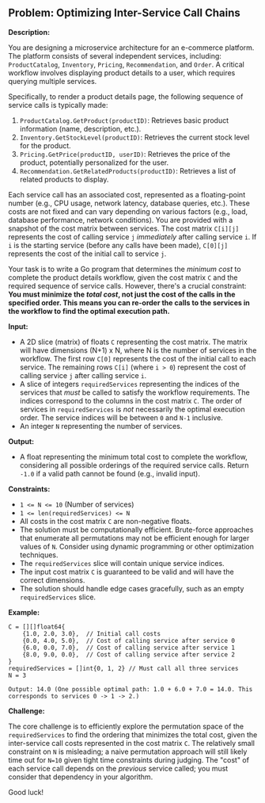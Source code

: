 ## Problem: Optimizing Inter-Service Call Chains

**Description:**

You are designing a microservice architecture for an e-commerce platform.  The platform consists of several independent services, including: `ProductCatalog`, `Inventory`, `Pricing`, `Recommendation`, and `Order`. A critical workflow involves displaying product details to a user, which requires querying multiple services.

Specifically, to render a product details page, the following sequence of service calls is typically made:

1.  `ProductCatalog.GetProduct(productID)`: Retrieves basic product information (name, description, etc.).
2.  `Inventory.GetStockLevel(productID)`: Retrieves the current stock level for the product.
3.  `Pricing.GetPrice(productID, userID)`: Retrieves the price of the product, potentially personalized for the user.
4.  `Recommendation.GetRelatedProducts(productID)`: Retrieves a list of related products to display.

Each service call has an associated cost, represented as a floating-point number (e.g., CPU usage, network latency, database queries, etc.).  These costs are not fixed and can vary depending on various factors (e.g., load, database performance, network conditions). You are provided with a snapshot of the cost matrix between services.  The cost matrix `C[i][j]` represents the cost of calling service `j` *immediately* after calling service `i`. If `i` is the starting service (before any calls have been made), `C[0][j]` represents the cost of the initial call to service `j`.

Your task is to write a Go program that determines the *minimum cost* to complete the product details workflow, given the cost matrix `C` and the required sequence of service calls.  However, there's a crucial constraint:  **You must minimize the *total cost*, not just the cost of the calls in the specified order.  This means you can re-order the calls to the services in the workflow to find the optimal execution path.**

**Input:**

*   A 2D slice (matrix) of floats `C` representing the cost matrix.  The matrix will have dimensions (N+1) x N, where N is the number of services in the workflow.  The first row `C[0]` represents the cost of the initial call to each service.  The remaining rows `C[i]` (where `i > 0`) represent the cost of calling service `j` after calling service `i`.
*   A slice of integers `requiredServices` representing the indices of the services that *must* be called to satisfy the workflow requirements.  The indices correspond to the columns in the cost matrix `C`.  The order of services in `requiredServices` is *not* necessarily the optimal execution order. The service indices will be between `0` and `N-1` inclusive.
*   An integer `N` representing the number of services.

**Output:**

*   A float representing the minimum total cost to complete the workflow, considering all possible orderings of the required service calls.  Return `-1.0` if a valid path cannot be found (e.g., invalid input).

**Constraints:**

*   `1 <= N <= 10` (Number of services)
*   `1 <= len(requiredServices) <= N`
*   All costs in the cost matrix `C` are non-negative floats.
*   The solution must be computationally efficient.  Brute-force approaches that enumerate all permutations may not be efficient enough for larger values of `N`.  Consider using dynamic programming or other optimization techniques.
*   The `requiredServices` slice will contain unique service indices.
*   The input cost matrix `C` is guaranteed to be valid and will have the correct dimensions.
*   The solution should handle edge cases gracefully, such as an empty `requiredServices` slice.

**Example:**

```
C = [][]float64{
    {1.0, 2.0, 3.0},  // Initial call costs
    {0.0, 4.0, 5.0},  // Cost of calling service after service 0
    {6.0, 0.0, 7.0},  // Cost of calling service after service 1
    {8.0, 9.0, 0.0},  // Cost of calling service after service 2
}
requiredServices = []int{0, 1, 2} // Must call all three services
N = 3

Output: 14.0 (One possible optimal path: 1.0 + 6.0 + 7.0 = 14.0. This corresponds to services 0 -> 1 -> 2.)

```

**Challenge:**

The core challenge is to efficiently explore the permutation space of the `requiredServices` to find the ordering that minimizes the total cost, given the inter-service call costs represented in the cost matrix `C`. The relatively small constraint on `N` is misleading; a naive permutation approach will still likely time out for `N=10` given tight time constraints during judging. The "cost" of each service call depends on the *previous* service called; you must consider that dependency in your algorithm.

Good luck!
